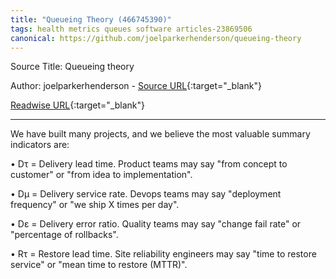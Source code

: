 ```yaml
---
title: "Queueing Theory (466745390)"
tags: health metrics queues software articles-23869506
canonical: https://github.com/joelparkerhenderson/queueing-theory
---
```


Source Title: Queueing theory

Author: joelparkerhenderson - [Source URL](https://github.com/joelparkerhenderson/queueing-theory){:target="_blank"}

[Readwise URL](https://readwise.io/open/466745390){:target="_blank"}

---

We have built many projects, and we believe the most valuable summary indicators are:

•   Dτ = Delivery lead time. Product teams may say "from concept to customer" or "from idea to implementation".
    
•   Dμ = Delivery service rate. Devops teams may say "deployment frequency" or "we ship X times per day".
    
•   Dε = Delivery error ratio. Quality teams may say "change fail rate" or "percentage of rollbacks".
    
•   Rτ = Restore lead time. Site reliability engineers may say "time to restore service" or "mean time to restore (MTTR)".
